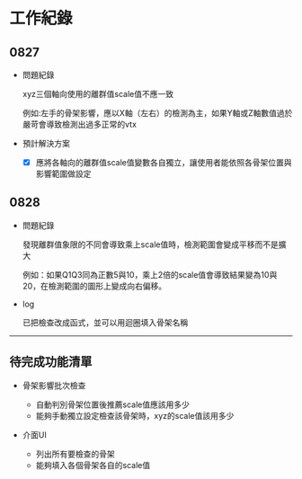 # 工作紀錄
## 0827
- 問題紀錄

    xyz三個軸向使用的離群值scale值不應一致
    
    例如:左手的骨架影響，應以X軸（左右）的檢測為主，如果Y軸或Z軸數值過於嚴苛會導致檢測出過多正常的vtx

- 預計解決方案
  
  - [x] 應將各軸向的離群值scale值變數各自獨立，讓使用者能依照各骨架位置與影響範圍做設定


## 0828

- 問題紀錄
  
    發現離群值象限的不同會導致乘上scale值時，檢測範圍會變成平移而不是擴大

    例如：如果Q1Q3同為正數5與10，乘上2倍的scale值會導致結果變為10與20，在檢測範圍的圖形上變成向右偏移。
- log

    已把檢查改成函式，並可以用迴圈填入骨架名稱




-----------------------------------------

## 待完成功能清單

- 骨架影響批次檢查
  - 自動判別骨架位置後推薦scale值應該用多少
  - 能夠手動獨立設定檢查該骨架時，xyz的scale值該用多少


- 介面UI
  - 列出所有要檢查的骨架
  - 能夠填入各個骨架各自的scale值